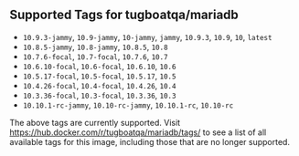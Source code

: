 ## Supported Tags for tugboatqa/mariadb

* `10.9.3-jammy`, `10.9-jammy`, `10-jammy`, `jammy`, `10.9.3`, `10.9`, `10`, `latest`
* `10.8.5-jammy`, `10.8-jammy`, `10.8.5`, `10.8`
* `10.7.6-focal`, `10.7-focal`, `10.7.6`, `10.7`
* `10.6.10-focal`, `10.6-focal`, `10.6.10`, `10.6`
* `10.5.17-focal`, `10.5-focal`, `10.5.17`, `10.5`
* `10.4.26-focal`, `10.4-focal`, `10.4.26`, `10.4`
* `10.3.36-focal`, `10.3-focal`, `10.3.36`, `10.3`
* `10.10.1-rc-jammy`, `10.10-rc-jammy`, `10.10.1-rc`, `10.10-rc`

The above tags are currently supported. Visit https://hub.docker.com/r/tugboatqa/mariadb/tags/ to see a list of all available tags for this image, including those that are no longer supported.
